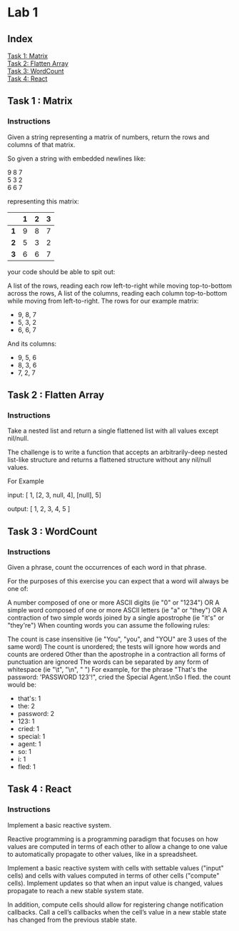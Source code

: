 # Lab 1
## Index
[Task 1: Matrix](#task-1--matrixTask)<br/>
[Task 2: Flatten Array](#task-2--flatten-array)<br/>
[Task 3: WordCount](#task-3--wordcount)<br/>
[Task 4: React](#task-4--react)<br/>

## Task 1 : Matrix

### Instructions

Given a string representing a matrix of numbers, return the rows and columns of that matrix.

So given a string with embedded newlines like:

9 8 7<br/>
5 3 2<br/>
6 6 7<br/>

representing this matrix:

|       | 1 | 2 | 3 |
|-------|---|---|---|
| **1** | 9 | 8 | 7 |
| **2** | 5 | 3 | 2 |
| **3** | 6 | 6 | 7 |

your code should be able to spit out:

A list of the rows, reading each row left-to-right while moving top-to-bottom across the rows,
A list of the columns, reading each column top-to-bottom while moving from left-to-right.
The rows for our example matrix:

* 9, 8, 7
* 5, 3, 2
* 6, 6, 7

And its columns:

* 9, 5, 6
* 8, 3, 6
* 7, 2, 7

## Task 2 : Flatten Array

### Instructions

Take a nested list and return a single flattened list with all values except nil/null.

The challenge is to write a function that accepts an arbitrarily-deep nested list-like structure and returns a flattened structure without any nil/null values.

For Example

input: [ 1, [2, 3, null, 4], [null], 5]

output: [ 1, 2, 3, 4, 5 ]

## Task 3 : WordCount

### Instructions

Given a phrase, count the occurrences of each word in that phrase.

For the purposes of this exercise you can expect that a word will always be one of:

A number composed of one or more ASCII digits (ie "0" or "1234") OR
A simple word composed of one or more ASCII letters (ie "a" or "they") OR
A contraction of two simple words joined by a single apostrophe (ie "it's" or "they're")
When counting words you can assume the following rules:

The count is case insensitive (ie "You", "you", and "YOU" are 3 uses of the same word)
The count is unordered; the tests will ignore how words and counts are ordered
Other than the apostrophe in a contraction all forms of punctuation are ignored
The words can be separated by any form of whitespace (ie "\t", "\n", " ")
For example, for the phrase "That's the password: 'PASSWORD 123'!", cried the Special Agent.\nSo I fled. the count would be:

- that's: 1
- the: 2
- password: 2
- 123: 1
- cried: 1
- special: 1
- agent: 1
- so: 1
- i: 1
- fled: 1

## Task 4 : React 

### Instructions

Implement a basic reactive system.

Reactive programming is a programming paradigm that focuses on how values are computed in terms of each other to allow a change to one value to automatically propagate to other values, like in a spreadsheet.

Implement a basic reactive system with cells with settable values ("input" cells) and cells with values computed in terms of other cells ("compute" cells). Implement updates so that when an input value is changed, values propagate to reach a new stable system state.

In addition, compute cells should allow for registering change notification callbacks. Call a cell’s callbacks when the cell’s value in a new stable state has changed from the previous stable state.
